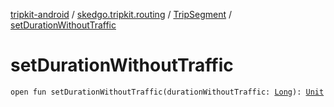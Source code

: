 [tripkit-android](../../index.md) / [skedgo.tripkit.routing](../index.md) / [TripSegment](index.md) / [setDurationWithoutTraffic](./set-duration-without-traffic.md)

# setDurationWithoutTraffic

`open fun setDurationWithoutTraffic(durationWithoutTraffic: `[`Long`](https://kotlinlang.org/api/latest/jvm/stdlib/kotlin/-long/index.html)`): `[`Unit`](https://kotlinlang.org/api/latest/jvm/stdlib/kotlin/-unit/index.html)